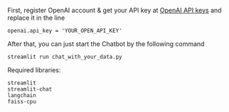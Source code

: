 First, register OpenAI account & get your API key at [OpenAI API keys](https://platform.openai.com/account/api-keys) and replace it in the line

```
openai.api_key = 'YOUR_OPEN_API_KEY'
```

After that, you can just start the Chatbot by the following command
```
streamlit run chat_with_your_data.py
```

Required libraries:
```
streamlit
streamlit-chat
langchain
faiss-cpu
```
